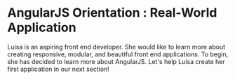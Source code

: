 # AngularJS Orientation : Real-World Application

Luisa is an aspiring front end developer. She would like to learn more about creating responsive, modular, and beautiful front end applications. To begin, she has decided to learn more about AngularJS. Let's help Luisa create her first application in our next section!